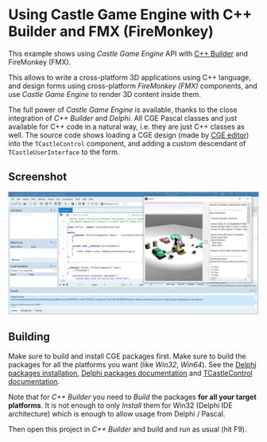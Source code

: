 # Using Castle Game Engine with C++ Builder and FMX (FireMonkey)

This example shows using _Castle Game Engine_ API with [C++ Builder](https://www.embarcadero.com/products/cbuilder/) and FireMonkey (FMX).

This allows to write a cross-platform 3D applications using C++ language, and design forms using cross-platform _FireMonkey (FMX)_ components, and use _Castle Game Engine_ to render 3D content inside them.

The full power of _Castle Game Engine_ is available, thanks to the close integration of _C++ Builder_ and _Delphi_. All CGE Pascal classes and just available for C++ code in a natural way, i.e. they are just C++ classes as well. The source code shows loading a CGE design (made by [CGE editor](https://castle-engine.io/editor)) into the `TCastleControl` component, and adding a custom descendant of `TCastleUserInterface` to the form.

## Screenshot

![screenshot](screenshot.png)

## Building

Make sure to build and install CGE packages first. Make sure to build the packages for all the platforms you want (like _Win32_, _Win64_). See the [Delphi packages installation](https://castle-engine.io/delphi_packages), [Delphi packages documentation](https://github.com/castle-engine/castle-engine/tree/master/packages/delphi) and [TCastleControl documentation](https://castle-engine.io/control_on_form).

Note that for _C++ Builder_ you need to _Build_ the packages **for all your target platforms**. It is not enough to only _Install_ them for Win32 (Delphi IDE architecture) which is enough to allow usage from Delphi / Pascal.

Then open this project in _C++ Builder_ and build and run as usual (hit F9).
